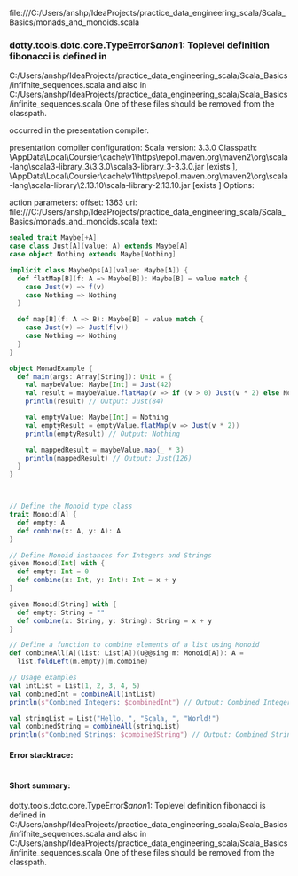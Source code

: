 file:///C:/Users/anshp/IdeaProjects/practice_data_engineering_scala/Scala_Basics/monads_and_monoids.scala
### dotty.tools.dotc.core.TypeError$$anon$1: Toplevel definition fibonacci is defined in
  C:/Users/anshp/IdeaProjects/practice_data_engineering_scala/Scala_Basics/infifnite_sequences.scala
and also in
  C:/Users/anshp/IdeaProjects/practice_data_engineering_scala/Scala_Basics/infinite_sequences.scala
One of these files should be removed from the classpath.

occurred in the presentation compiler.

presentation compiler configuration:
Scala version: 3.3.0
Classpath:
<HOME>\AppData\Local\Coursier\cache\v1\https\repo1.maven.org\maven2\org\scala-lang\scala3-library_3\3.3.0\scala3-library_3-3.3.0.jar [exists ], <HOME>\AppData\Local\Coursier\cache\v1\https\repo1.maven.org\maven2\org\scala-lang\scala-library\2.13.10\scala-library-2.13.10.jar [exists ]
Options:



action parameters:
offset: 1363
uri: file:///C:/Users/anshp/IdeaProjects/practice_data_engineering_scala/Scala_Basics/monads_and_monoids.scala
text:
```scala
sealed trait Maybe[+A]
case class Just[A](value: A) extends Maybe[A]
case object Nothing extends Maybe[Nothing]

implicit class MaybeOps[A](value: Maybe[A]) {
  def flatMap[B](f: A => Maybe[B]): Maybe[B] = value match {
    case Just(v) => f(v)
    case Nothing => Nothing
  }

  def map[B](f: A => B): Maybe[B] = value match {
    case Just(v) => Just(f(v))
    case Nothing => Nothing
  }
}

object MonadExample {
  def main(args: Array[String]): Unit = {
    val maybeValue: Maybe[Int] = Just(42)
    val result = maybeValue.flatMap(v => if (v > 0) Just(v * 2) else Nothing)
    println(result) // Output: Just(84)

    val emptyValue: Maybe[Int] = Nothing
    val emptyResult = emptyValue.flatMap(v => Just(v * 2))
    println(emptyResult) // Output: Nothing

    val mappedResult = maybeValue.map(_ * 3)
    println(mappedResult) // Output: Just(126)
  }
}



// Define the Monoid type class
trait Monoid[A] {
  def empty: A
  def combine(x: A, y: A): A
}

// Define Monoid instances for Integers and Strings
given Monoid[Int] with {
  def empty: Int = 0
  def combine(x: Int, y: Int): Int = x + y
}

given Monoid[String] with {
  def empty: String = ""
  def combine(x: String, y: String): String = x + y
}

// Define a function to combine elements of a list using Monoid
def combineAll[A](list: List[A])(u@@sing m: Monoid[A]): A =
  list.foldLeft(m.empty)(m.combine)

// Usage examples
val intList = List(1, 2, 3, 4, 5)
val combinedInt = combineAll(intList)
println(s"Combined Integers: $combinedInt") // Output: Combined Integers: 15

val stringList = List("Hello, ", "Scala, ", "World!")
val combinedString = combineAll(stringList)
println(s"Combined Strings: $combinedString") // Output: Combined Strings: Hello, Scala, World!

```



#### Error stacktrace:

```

```
#### Short summary: 

dotty.tools.dotc.core.TypeError$$anon$1: Toplevel definition fibonacci is defined in
  C:/Users/anshp/IdeaProjects/practice_data_engineering_scala/Scala_Basics/infifnite_sequences.scala
and also in
  C:/Users/anshp/IdeaProjects/practice_data_engineering_scala/Scala_Basics/infinite_sequences.scala
One of these files should be removed from the classpath.